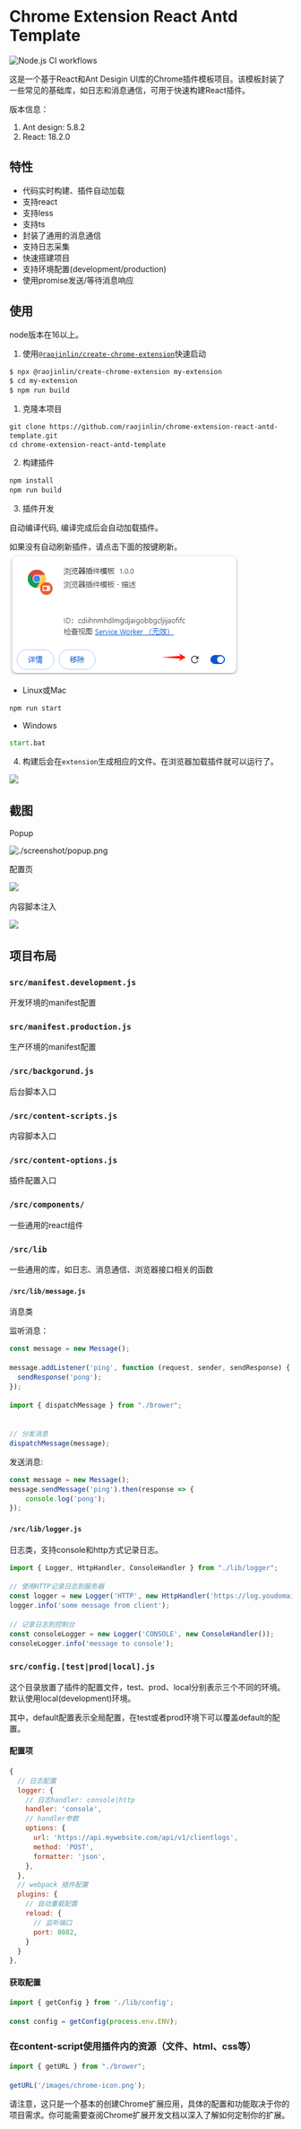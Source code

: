 # Chrome Extension React Antd Template

![Node.js CI workflows](https://github.com/raojinlin/chrome-extension-react-antd-template/actions/workflows/node.js.yml/badge.svg?event=push)

这是一个基于React和Ant Desigin UI库的Chrome插件模板项目。该模板封装了一些常见的基础库，如日志和消息通信，可用于快速构建React插件。

版本信息：
1. Ant design: 5.8.2
2. React: 18.2.0


## 特性
* 代码实时构建、插件自动加载
* 支持react
* 支持less
* 支持ts
* 封装了通用的消息通信
* 支持日志采集
* 快速搭建项目
* 支持环境配置(development/production)
* 使用promise发送/等待消息响应

## 使用
node版本在16以上。

1. 使用[`@raojinlin/create-chrome-extension`](https://github.com/raojinlin/create-chrome-extension)快速启动
```bash
$ npx @raojinlin/create-chrome-extension my-extension
$ cd my-extension
$ npm run build
```

1. 克隆本项目
```shell
git clone https://github.com/raojinlin/chrome-extension-react-antd-template.git
cd chrome-extension-react-antd-template
```
2. 构建插件
```bash
npm install
npm run build
```

3. 插件开发

自动编译代码, 编译完成后会自动加载插件。

如果没有自动刷新插件，请点击下面的按键刷新。
![Alt text](./screenshot/image.png)

- Linux或Mac
```bash
npm run start
```

- Windows
```cmd
start.bat
```


4. 构建后会在```extension```生成相应的文件。在浏览器加载插件就可以运行了。

![](./screenshot/install.png)

## 截图

Popup

![./screenshot/popup.png](./screenshot/popup.png)

配置页

![](./screenshot/options.png)

内容脚本注入

![](./screenshot/content-script.png)


## 项目布局

### ```src/manifest.development.js```
开发环境的manifest配置

### ```src/manifest.production.js```
生产环境的manifest配置

### ```/src/backgorund.js```
后台脚本入口

### ```/src/content-scripts.js```
内容脚本入口

### ```/src/content-options.js```
插件配置入口

### ```/src/components/```
一些通用的react组件

### ```/src/lib```
一些通用的库，如日志、消息通信、浏览器接口相关的函数

#### ```/src/lib/message.js```

消息类

监听消息：

```js
const message = new Message();

message.addListener('ping', function (request, sender, sendResponse) {
  sendResponse('pong');
});

import { dispatchMessage } from "./brower";


// 分发消息
dispatchMessage(message);
```

发送消息:
```js
const message = new Message();
message.sendMessage('ping').then(response => {
    console.log('pong');
});
```

#### ```/src/lib/logger.js```

日志类，支持console和http方式记录日志。

```js
import { Logger, HttpHandler, ConsoleHandler } from "./lib/logger";

// 使用HTTP记录日志到服务器
const logger = new Logger('HTTP', new HttpHandler('https://log.youdomain.com/collect/'));
logger.info('some message from client');

// 记录日志到控制台
const consoleLogger = new Logger('CONSOLE', new ConsoleHandler());
consoleLogger.info('message to console');

```

### ```src/config.[test|prod|local].js```
这个目录放置了插件的配置文件，test、prod、local分别表示三个不同的环境。默认使用local(development)环境。

其中，default配置表示全局配置，在test或者prod环境下可以覆盖default的配置。

#### 配置项

```js
{
  // 日志配置
  logger: {
    // 日志handler: console|http
    handler: 'console',
    // handler参数
    options: {
      url: 'https://api.mywebsite.com/api/v1/clientlogs',
      method: 'POST',
      formatter: 'json',
    },
  },
  // webpack 插件配置
  plugins: {
    // 自动重载配置
    reload: {
      // 监听端口
      port: 8082,
    }
  }
},
```


#### 获取配置
```js
import { getConfig } from './lib/config';

const config = getConfig(process.env.ENV); 
```

### 在content-script使用插件内的资源（文件、html、css等）

```js
import { getURL } from "./brower";

getURL('/images/chrome-icon.png');
```


请注意，这只是一个基本的创建Chrome扩展应用，具体的配置和功能取决于你的项目需求。你可能需要查阅Chrome扩展开发文档以深入了解如何定制你的扩展。

